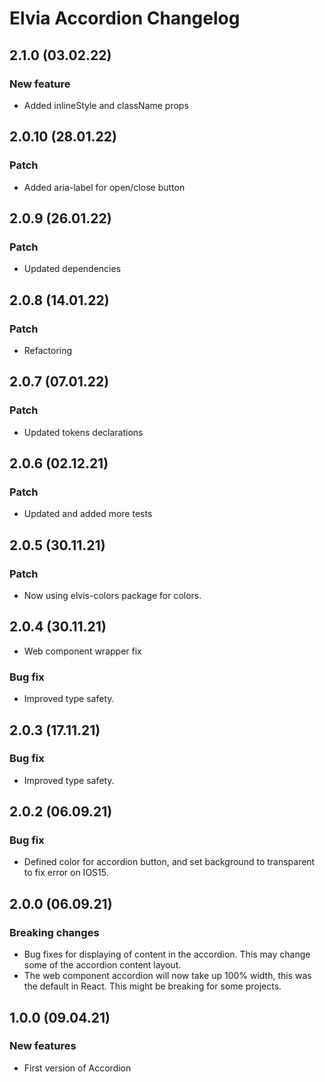 # Elvia Accordion Changelog

## 2.1.0 (03.02.22)

### New feature

- Added inlineStyle and className props

## 2.0.10 (28.01.22)

### Patch

- Added aria-label for open/close button

## 2.0.9 (26.01.22)

### Patch

- Updated dependencies

## 2.0.8 (14.01.22)

### Patch

- Refactoring

## 2.0.7 (07.01.22)

### Patch

- Updated tokens declarations

## 2.0.6 (02.12.21)

### Patch

- Updated and added more tests

## 2.0.5 (30.11.21)

### Patch

- Now using elvis-colors package for colors.

## 2.0.4 (30.11.21)

- Web component wrapper fix

### Bug fix

- Improved type safety.

## 2.0.3 (17.11.21)

### Bug fix

- Improved type safety.

## 2.0.2 (06.09.21)

### Bug fix

- Defined color for accordion button, and set background to transparent to fix error on IOS15.

## 2.0.0 (06.09.21)

### Breaking changes

- Bug fixes for displaying of content in the accordion. This may change some of the accordion content layout.
- The web component accordion will now take up 100% width, this was the default in React. This might be
  breaking for some projects.

## 1.0.0 (09.04.21)

### New features

- First version of Accordion
